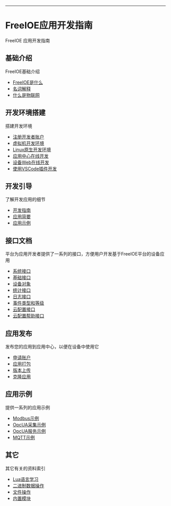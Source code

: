 
---

# FreeIOE应用开发指南

FreeIOE 应用开发指南


## 基础介绍

FreeIOE基础介绍

* [FreeIOE是什么](intro/freeioe.md)
* [名词解释](intro/glossary.md)
* [什么是物联网](intro/iot.md)


## 开发环境搭建

搭建开发环境

* [注册开发者账户](dev_setup/cloud_reg.md)
* [虚拟机开发环境](dev_setup/vbox.md)
* [Linux原生开发环境](dev_setup/linux.md)
* [应用中心在线开发](dev_setup/app_center.md)
* [设备Web在线开发](dev_setup/dev_web.md)
* [使用VSCode插件开发](dev_setup/vscode-extension.md)


## 开发引导

了解开发应用的细节

* [开发指南](guide/tutorial.md)
* [应用简要](guide/onestep.md)
* [应用示例](guide/example.md)


## 接口文档

平台为应用开发者提供了一系列的接口，方便用户开发基于FreeIOE平台的设备应用

* [系统接口](app/sys.md)
* [基础接口](app/api.md)
* [设备对象](app/device.md)
* [统计接口](app/stat.md)
* [日志接口](app/logger.md)
* [事件类型和等级](app/event.md)
* [云配置接口](app/conf_api.md)
* [云配置帮助接口](app/conf_helper.md)


## 应用发布

发布您的应用到应用中心，以便在设备中使用它

* [申请账户](app_center/reg.md)
* [应用打包](app_center/pack.md)
* [版本上传](app_center/upload.md)
* [克隆应用](app_center/fork.md)


## 应用示例

提供一系列的应用示例

* [Modbus示例](examples/modbus.md)
* [OpcUA采集示例](examples/opcuacollect.md)
* [OpcUA服务示例](examples/opcuaserver.md)
* [MQTT示例](examples/mqtt.md)


## 其它

其它有关的资料索引

* [Lua语言学习](other/learning_lua.md)
* [二进制数据操作](other/binary.md)
* [文件操作](other/file.md)
* [内置模块](other/modules.md)

